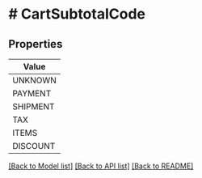# # CartSubtotalCode


## Properties 



| Value |
------------ | 
UNKNOWN|&quot;UNKNOWN&quot;
PAYMENT|&quot;PAYMENT&quot;
SHIPMENT|&quot;SHIPMENT&quot;
TAX|&quot;TAX&quot;
ITEMS|&quot;ITEMS&quot;
DISCOUNT|&quot;DISCOUNT&quot;

[[Back to Model list]](../../README.md#models) [[Back to API list]](../../README.md#endpoints) [[Back to README]](../../README.md)

